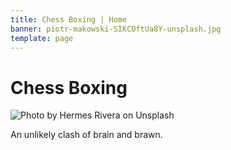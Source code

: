 ```yaml
---
title: Chess Boxing | Home
banner: piotr-makowski-SIKCOftUa8Y-unsplash.jpg
template: page
---
```

# Chess Boxing
![Photo by Hermes Rivera on Unsplash](images/hermes-rivera-qbf59TU077Q-unsplash.jpg)

An unlikely clash of brain and brawn.

